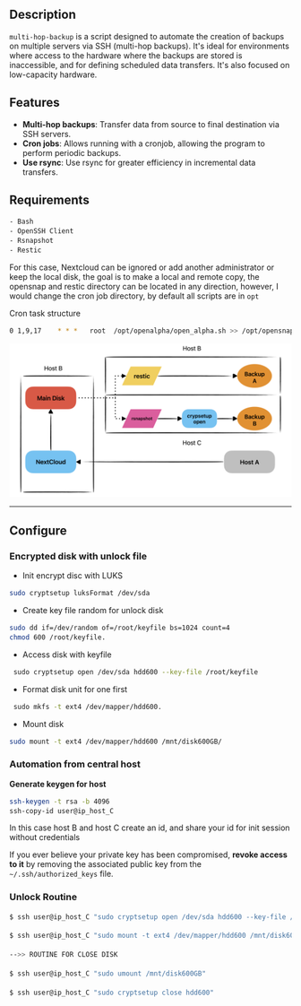 ## Description

`multi-hop-backup` is a script designed to automate the creation of backups on multiple servers via SSH (multi-hop backups). It's ideal for environments where access to the hardware where the backups are stored is inaccessible, and for defining scheduled data transfers. It's also focused on low-capacity hardware.

## Features

- **Multi-hop backups**: Transfer data from source to final destination via SSH servers.
- **Cron jobs**: Allows running with a cronjob, allowing the program to perform periodic backups.
- **Use rsync**: Use rsync for greater efficiency in incremental data transfers.

## Requirements

```bash
- Bash
- OpenSSH Client
- Rsnapshot
- Restic
```


For this case, Nextcloud can be ignored or add another administrator or keep the local disk, the goal is to make a local and remote copy, the opensnap and restic directory can be located in any direction, however, I would change the cron job directory, by default all scripts are in `opt`

Cron task structure

```bash
0 1,9,17    * * *   root  /opt/openalpha/open_alpha.sh >> /opt/opensnap/openalpha/log_openalpha 2>&1
```

![](https://github.com/migue-afk/toolshub/blob/master/multi-hop-backup/screenshot/scheme.png)


----

## Configure

### Encrypted disk with unlock file

- Init encrypt disc with LUKS

```bash
sudo cryptsetup luksFormat /dev/sda 
```
 
- Create key file random for unlock disk
 
``` bash
sudo dd if=/dev/random of=/root/keyfile bs=1024 count=4
chmod 600 /root/keyfile. 
```

- Access disk with keyfile

``` bash
 sudo cryptsetup open /dev/sda hdd600 --key-file /root/keyfile
```

- Format disk unit for one first

```bash
 sudo mkfs -t ext4 /dev/mapper/hdd600.    
```

- Mount disk
```bash
sudo mount -t ext4 /dev/mapper/hdd600 /mnt/disk600GB/
```

### Automation from central host

**Generate keygen for host**

```bash
ssh-keygen -t rsa -b 4096
ssh-copy-id user@ip_host_C
```

In this case host B and host C create an id, and share your id for init session without credentials

If you ever believe your private key has been compromised, **revoke access to it** by removing the associated public key from the `~/.ssh/authorized_keys` file.

### Unlock Routine

```bash
$ ssh user@ip_host_C "sudo cryptsetup open /dev/sda hdd600 --key-file /root/keyfile"

$ ssh user@ip_host_C "sudo mount -t ext4 /dev/mapper/hdd600 /mnt/disk600GB/"

-->> ROUTINE FOR CLOSE DISK

$ ssh user@ip_host_C "sudo umount /mnt/disk600GB"

$ ssh user@ip_host_C "sudo cryptsetup close hdd600"
```

